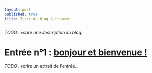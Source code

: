 ```yaml
---
layout: post
published: true
title: Titre du blog à trouver
---
```


_TODO : écrire une description du blog._

# Entrée n°1 : [bonjour et bienvenue !](/2017/09/08/bonjour.html)

_TODO :_ écrire un extrait de l'entrée._
